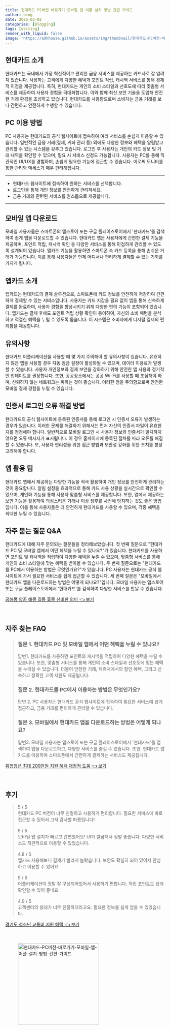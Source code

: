 ```yaml
---
title: 현대카드 PC버전 바로가기 모바일 앱 어플 설치 방법 간편 가이드
author: bing
date: 2025-02-02
categories: [Blogging]
tags: [writing]
render_with_liquid: false
image: 'https://adkhouse.github.io/assets/img/thumbnail/현대카드-PC버전-바로가기-모바일-앱-어플-설치-방법-간편-가이드.webp'
---
```



<h2 id='현대카드_소개'>현대카드 소개</h2>

<p>현대카드는 국내에서 가장 혁신적이고 편리한 금융 서비스를 제공하는 카드사로 잘 알려져 있습니다. 사용하는 고객에게 다양한 혜택과 포인트 적립, 캐시백 서비스를 통해 경제적 이점을 제공합니다. 특히, 현대카드는 개인의 소비 스타일과 선호도에 따라 맞춤형 서비스를 제공하여 사용자 경험을 극대화합니다. 이와 함께 최신 보안 기술을 도입해 안전한 거래 환경을 조성하고 있습니다. 현대카드를 사용함으로써 소비자는 금융 거래를 보다 간편하고 안전하게 수행할 수 있습니다.</p>

<h2 id='PC_이용_방법'>PC 이용 방법</h2>

<p>PC 사용자는 현대카드의 공식 웹사이트에 접속하여 여러 서비스를 손쉽게 이용할 수 있습니다. 일반적인 금융 거래(결제, 계좌 관리 등) 외에도 다양한 정보와 혜택을 알림받고 관리할 수 있는 시스템을 갖추고 있습니다. 로그인 후 사용자는 개인의 카드 정보 및 거래 내역을 확인할 수 있으며, 필요 시 서비스 신청도 가능합니다. 사용자는 PC를 통해 직관적인 UI/UX를 경험하며, 손쉽게 필요한 기능에 접근할 수 있습니다. 이로써 모니터를 통한 관리와 액세스가 매우 편리해집니다.</p>

<hr />

<ul>
    <li>현대카드 웹사이트에 접속하여 원하는 서비스를 선택합니다.</li>
    <li>로그인을 통해 개인 정보를 안전하게 관리하세요.</li>
    <li>금융 거래와 관련된 서비스를 원스톱으로 제공합니다.</li>
</ul>

<hr />

<h2 id='모바일_앱_다운로드'>모바일 앱 다운로드</h2>

<p>모바일 사용자들은 스마트폰의 앱스토어 또는 구글 플레이스토어에서 '현대카드'를 검색하여 쉽게 앱을 다운로드할 수 있습니다. 현대카드 앱은 사용자에게 간편한 결제 기능을 제공하며, 포인트 적립, 캐시백 확인 등 다양한 서비스를 통해 민첩하게 관리할 수 있도록 설계되어 있습니다. 앱카드 기능을 활용하면 스마트폰 속 카드 등록을 통해 손쉬운 거래가 가능합니다. 이를 통해 사용자들은 언제 어디서나 편리하게 결제할 수 있는 기회를 가지게 됩니다.</p>

<h2 id='앱카드_소개'>앱카드 소개</h2>

<p>앱카드는 현대카드의 결제 솔루션으로, 스마트폰에 카드 정보를 안전하게 저장하여 간편하게 결제할 수 있는 서비스입니다. 사용자는 카드 지갑을 필요 없이 앱을 통해 신속하게 결제를 완료하며, 사용자 경험을 향상시키기 위해 다양한 편의 기능이 포함되어 있습니다. 앱카드는 결제 후에도 포인트 적립 상황 확인이 용이하여, 자신의 소비 패턴을 분석하고 적절한 혜택을 누릴 수 있도록 돕습니다. 이 시스템은 소비자에게 디지털 결제의 편리함을 제공합니다.</p>

<h2 id='유의사항'>유의사항</h2>

<p>현대카드 어플리케이션을 사용할 때 몇 가지 주의해야 할 유의사항이 있습니다. 유효하지 않은 앱을 사용할 경우 자동 잠금 설정이 활성화될 수 있으며, 데이터 이용료가 발생할 수 있습니다. 사용자 개인정보와 결제 보안을 강화하기 위해 안전한 앱 사용과 정기적인 업데이트를 권장합니다. 또한, 공공장소에서는 공공 Wi-Fi를 사용할 때 조심해야 하며, 신뢰하지 않는 네트워크는 피하는 것이 좋습니다. 이러한 점을 주의함으로써 안전한 모바일 결제 경험을 누릴 수 있습니다.</p>

<h2 id='인증서_로그인'>인증서 로그인 오류 해결 방법</h2>

<p>현대카드의 공식 웹사이트에 등록된 인증서를 통해 로그인 시 인증서 오류가 발생하는 경우가 있습니다. 이러한 문제를 해결하기 위해서는 먼저 자신의 인증서 파일이 유효한지를 점검해야 합니다. 일반적으로 모바일 로그인 시 사용자 정보와 인증서가 일치하지 않으면 오류 메시지가 표시됩니다. 이 경우 홈페이지에 등록된 절차를 따라 오류를 해결할 수 있습니다. 또, 사용자 편리성을 위한 접근 방법과 보안성 강화를 위한 조치를 항상 고려해야 합니다.</p>

<h2 id='앱_활용_팁'>앱 활용 팁</h2>

<p>현대카드 앱에서 제공하는 다양한 기능을 적극 활용하여 개인 정보를 안전하게 관리하는 것이 중요합니다. 알림 설정을 효과적으로 통해 카드 사용 상황을 실시간으로 확인할 수 있으며, 개인화 기능을 통해 사용자 맞춤형 서비스를 제공합니다. 또한, 앱에서 제공하는 보안 기능을 활용하여 의심스러운 거래나 이상 징후를 사전에 방지하는 것도 좋은 방법입니다. 이를 통해 사용자들은 더 안전하게 현대카드를 사용할 수 있으며, 각종 혜택을 최대한 누릴 수 있습니다.</p>

<h2 id='자주_묻는_질문'>자주 묻는 질문 Q&A</h2>

<p>현대카드에 대해 자주 문의되는 질문들을 정리해보았습니다. 첫 번째 질문으로 "현대카드 PC 및 모바일 앱에서 어떤 혜택을 누릴 수 있나요?"가 있습니다. 현대카드를 사용하면 포인트 및 캐시백을 적립하여 다양한 혜택을 누릴 수 있으며, 맞춤형 서비스를 통해 개인의 소비 스타일에 맞는 혜택을 받아볼 수 있습니다. 두 번째 질문으로는 "현대카드를 PC에서 이용하는 방법은 무엇인가요?"가 있습니다. PC 사용자는 현대카드 공식 웹사이트에 가서 필요한 서비스를 쉽게 접근할 수 있습니다. 세 번째 질문은 "모바일에서 현대카드 앱을 다운로드하는 방법은 어떻게 되나요?"입니다. 모바일 사용자는 앱스토어 또는 구글 플레이스토어에서 '현대카드'를 검색하여 다양한 서비스를 만날 수 있습니다.</p>


<p><a class="click-button" title="꿈해몽 양꿈 해몽 길몽 흉몽 신비한 의미" href="https://adkhouse.github.io/posts/%EA%BF%88%ED%95%B4%EB%AA%BD-%EC%96%91%EA%BF%88-%ED%95%B4%EB%AA%BD-%EA%B8%B8%EB%AA%BD-%ED%9D%89%EB%AA%BD-%EC%8B%A0%EB%B9%84%ED%95%9C-%EC%9D%98%EB%AF%B8/" rel="dofollow">꿈해몽 양꿈 해몽 길몽 흉몽 신비한 의미 👈 보기</a></p><br>
<h2 id='자주_찾는_FAQ'>자주 찾는 FAQ</h2>
<div itemscope="" itemtype="https://schema.org/FAQPage"> 
<blockquote> 
<div itemscope="" itemprop="mainEntity" itemtype="https://schema.org/Question"> 
<h3 itemprop="name">질문 1. 현대카드 PC 및 모바일 앱에서 어떤 혜택을 누릴 수 있나요?</h3> 
<div itemscope="" itemprop="acceptedAnswer" itemtype="https://schema.org/Answer"> 
<span itemprop="text"> 
<p>답변1. 현대카드를 사용하면 포인트와 캐시백을 적립하여 다양한 혜택을 누릴 수 있습니다. 또한, 맞춤형 서비스를 통해 개인의 소비 스타일과 선호도에 맞는 혜택을 누리실 수 있습니다. 더불어 안전한 거래, 제휴처에서의 할인 혜택, 그리고 신속하고 정확한 고객 지원도 제공됩니다.</p> 
</span> 
</div> 
</div> 
<div itemscope="" itemprop="mainEntity" itemtype="https://schema.org/Question"> 
<h3 itemprop="name">질문 2. 현대카드를 PC에서 이용하는 방법은 무엇인가요?</h3> 
<div itemscope="" itemprop="acceptedAnswer" itemtype="https://schema.org/Answer"> 
<span itemprop="text"> 
<p>답변 2. PC 사용자는 현대카드 공식 웹사이트에 접속하여 필요한 서비스에 쉽게 접근하고, 금융 거래를 편리하게 관리할 수 있습니다.</p> 
</span> 
</div> 
</div> 
<div itemscope="" itemprop="mainEntity" itemtype="https://schema.org/Question"> 
<h3 itemprop="name">질문 3. 모바일에서 현대카드 앱을 다운로드하는 방법은 어떻게 되나요?</h3> 
<div itemscope="" itemprop="acceptedAnswer" itemtype="https://schema.org/Answer"> 
<span itemprop="text"> 
<p>답변3. 모바일 사용자는 앱스토어 또는 구글 플레이스토어에서 '현대카드'를 검색하여 앱을 다운로드하고, 다양한 서비스를 즐길 수 있습니다. 또한, 현대카드 앱카드를 이용하여 스마트폰에서 간편하게 결제하는 서비스도 제공됩니다.</p> 
</span> 
</div> 
</div> 
</blockquote> 
</div>
<p><a class="click-button" title="취업청년 최대 200만원 지원 혜택 재정적 도움" href="https://adkhouse.github.io/posts/%EC%B7%A8%EC%97%85%EC%B2%AD%EB%85%84-%EC%B5%9C%EB%8C%80-200%EB%A7%8C%EC%9B%90-%EC%A7%80%EC%9B%90-%ED%98%9C%ED%83%9D-%EC%9E%AC%EC%A0%95%EC%A0%81-%EB%8F%84%EC%9B%80/" rel="dofollow">취업청년 최대 200만원 지원 혜택 재정적 도움 👈 보기</a></p><br>
<h2 id='후기'>후기</h2>
<div itemscope itemtype="https://schema.org/Product">
  <blockquote>
  <div itemprop="review" itemscope itemtype="https://schema.org/Review">
      <div itemprop="reviewRating" itemscope itemtype="https://schema.org/Rating"> <span itemprop="ratingValue">5</span> / <span itemprop="bestRating">5</span> </div>
      <span itemprop="reviewBody">현대카드 PC 버전이 너무 친절하고 사용하기 편리합니다. 필요한 서비스에 바로 접근할 수 있어서 그저 감사할 따름입니다!</span>
  </div>
  <br>
  <div itemprop="review" itemscope itemtype="https://schema.org/Review">
      <div itemprop="reviewRating" itemscope itemtype="https://schema.org/Rating"> <span itemprop="ratingValue">5</span> / <span itemprop="bestRating">5</span> </div>
      <span itemprop="reviewBody">모바일 앱 설치가 빠르고 간편했어요! UI가 깔끔해서 정말 좋습니다. 다양한 서비스도 직관적으로 이용할 수 있었습니다.</span>
  </div>
  <br>
  <div itemprop="review" itemscope itemtype="https://schema.org/Review">
      <div itemprop="reviewRating" itemscope itemtype="https://schema.org/Rating"> <span itemprop="ratingValue">4.8</span> / <span itemprop="bestRating">5</span> </div>
      <span itemprop="reviewBody">앱카드 사용해보니 결제가 빨라서 놀랐습니다. 보안도 확실히 되어 있어서 안심하고 이용할 수 있어요.</span>
  </div>
  <br>
  <div itemprop="review" itemscope itemtype="https://schema.org/Review">
      <div itemprop="reviewRating" itemscope itemtype="https://schema.org/Rating"> <span itemprop="ratingValue">5</span> / <span itemprop="bestRating">5</span> </div>
      <span itemprop="reviewBody">어플리케이션이 정말 잘 구성되어있어서 사용하기 편합니다. 적립 포인트도 쉽게 확인할 수 있어 좋네요.</span>
  </div>
  <br>
  <div itemprop="review" itemscope itemtype="https://schema.org/Review">
      <div itemprop="reviewRating" itemscope itemtype="https://schema.org/Rating"> <span itemprop="ratingValue">4.9</span> / <span itemprop="bestRating">5</span> </div>
      <span itemprop="reviewBody">고객센터의 응대가 너무 친절하더라고요. 필요한 정보를 쉽게 얻을 수 있었습니다.</span>
  </div>
  </blockquote>
</div>
<p><a class="click-button" title="경기도 청소년 교통비 지원 혜택" href="https://adkhouse.github.io/posts/%EA%B2%BD%EA%B8%B0%EB%8F%84-%EC%B2%AD%EC%86%8C%EB%85%84-%EA%B5%90%ED%86%B5%EB%B9%84-%EC%A7%80%EC%9B%90-%ED%98%9C%ED%83%9D/" rel="dofollow">경기도 청소년 교통비 지원 혜택 👈 보기</a></p><br>
<figure class="image"><img src="https://adkhouse.github.io/assets/img/thumbnail/현대카드-PC버전-바로가기-모바일-앱-어플-설치-방법-간편-가이드.webp" alt="현대카드-PC버전-바로가기-모바일-앱-어플-설치-방법-간편-가이드" width="256" height="256"></figure>